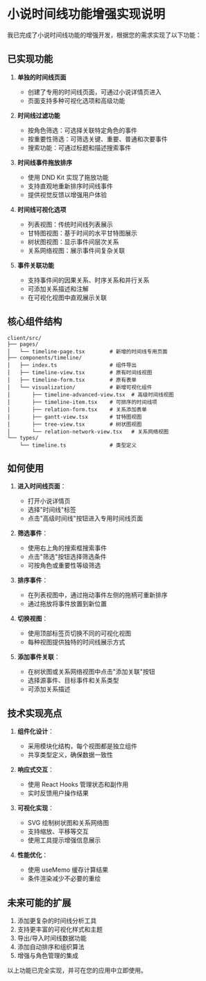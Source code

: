 # 小说时间线功能增强实现说明

我已完成了小说时间线功能的增强开发，根据您的需求实现了以下功能：

## 已实现功能

1. **单独的时间线页面**
   - 创建了专用的时间线页面，可通过小说详情页进入
   - 页面支持多种可视化选项和高级功能

2. **时间线过滤功能**
   - 按角色筛选：可选择关联特定角色的事件
   - 按重要性筛选：可筛选关键、重要、普通和次要事件
   - 搜索功能：可通过标题和描述搜索事件

3. **时间线事件拖放排序**
   - 使用 DND Kit 实现了拖放功能
   - 支持直观地重新排序时间线事件
   - 提供视觉反馈以增强用户体验

4. **时间线可视化选项**
   - 列表视图：传统时间线列表展示
   - 甘特图视图：基于时间的水平甘特图展示
   - 树状图视图：显示事件间层次关系
   - 关系网络视图：展示事件间复杂关联

5. **事件关联功能**
   - 支持事件间的因果关系、时序关系和并行关系
   - 可添加关系描述和注解
   - 在可视化视图中直观展示关联

## 核心组件结构

```
client/src/
├── pages/
│   └── timeline-page.tsx        # 新增的时间线专用页面
├── components/timeline/
│   ├── index.ts                 # 组件导出
│   ├── timeline-view.tsx        # 原有时间线视图
│   ├── timeline-form.tsx        # 原有表单
│   └── visualization/           # 新增可视化组件
│       ├── timeline-advanced-view.tsx  # 高级时间线视图
│       ├── timeline-item.tsx    # 可排序的时间线项
│       ├── relation-form.tsx    # 关系添加表单
│       ├── gantt-view.tsx       # 甘特图视图
│       ├── tree-view.tsx        # 树状图视图
│       └── relation-network-view.tsx   # 关系网络视图
└── types/
    └── timeline.ts              # 类型定义
```

## 如何使用

1. **进入时间线页面**：
   - 打开小说详情页
   - 选择"时间线"标签
   - 点击"高级时间线"按钮进入专用时间线页面

2. **筛选事件**：
   - 使用右上角的搜索框搜索事件
   - 点击"筛选"按钮选择筛选条件
   - 可按角色或重要性等级筛选

3. **排序事件**：
   - 在列表视图中，通过拖动事件左侧的拖柄可重新排序
   - 通过拖放将事件放置到新位置

4. **切换视图**：
   - 使用顶部标签页切换不同的可视化视图
   - 每种视图提供独特的时间线展示方式

5. **添加事件关联**：
   - 在树状图或关系网络视图中点击"添加关联"按钮
   - 选择源事件、目标事件和关系类型
   - 可添加关系描述

## 技术实现亮点

1. **组件化设计**：
   - 采用模块化结构，每个视图都是独立组件
   - 共享类型定义，确保数据一致性

2. **响应式交互**：
   - 使用 React Hooks 管理状态和副作用
   - 实时反馈用户操作结果

3. **可视化实现**：
   - SVG 绘制树状图和关系网络图
   - 支持缩放、平移等交互
   - 使用工具提示增强信息展示

4. **性能优化**：
   - 使用 useMemo 缓存计算结果
   - 条件渲染减少不必要的重绘

## 未来可能的扩展

1. 添加更复杂的时间线分析工具
2. 支持更丰富的可视化样式和主题
3. 导出/导入时间线数据功能
4. 添加自动排序和组织算法
5. 增强与角色管理的集成

以上功能已完全实现，并可在您的应用中立即使用。
